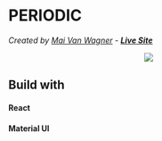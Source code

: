 # PERIODIC
*Created by <a href="https://maivw.github.io/" target="_blank">Mai Van Wagner</a> - **<a target="_blank" href="https://periodic-react.web.app/">Live Site</a>***

<p align="center">
  <img src="https://res.cloudinary.com/maivw/image/upload/v1613376035/Screen_Shot_2021-02-15_at_2.54.35_AM_wwwe8i.png"/>
</p>

## Build with
#### React
#### Material UI

